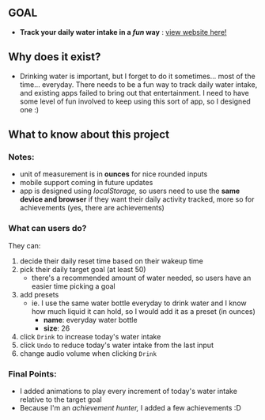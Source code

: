 ## GOAL
- **Track your daily water intake in a *fun* way** : [view website here!](https://www.nomumizu.com)

## Why does it exist?
- Drinking water is important, but I forget to do it sometimes... most of the time... everyday. There needs to be a fun way to track daily water intake, and existing apps failed to bring out that entertainment. I need to have some level of fun involved to keep using this sort of app, so I designed one :)

## What to know about this project
### Notes:
- unit of measurement is in **ounces** for nice rounded inputs
- mobile support coming in future updates
- app is designed using *localStorage,* so users need to use the **same device and browser** if they want their daily activity tracked, more so for achievements (yes, there are achievements)

### What can users do?
They can:
1. decide their daily reset time based on their wakeup time
2. pick their daily target goal (at least 50)
    - there's a recommended amount of water needed, so users have an easier time picking a goal
3. add presets
    - ie. I use the same water bottle everyday to drink water and I know how much liquid it can hold, so I would add it as a preset (in ounces)
        - **name**: everyday water bottle
        - **size**: 26
4. click `Drink` to increase today's water intake
5. click `Undo` to reduce today's water intake from the last input
6. change audio volume when clicking `Drink`

### Final Points:
- I added animations to play every increment of today's water intake relative to the target goal
- Because I'm an *achievement hunter,* I added a few achievements :D 

